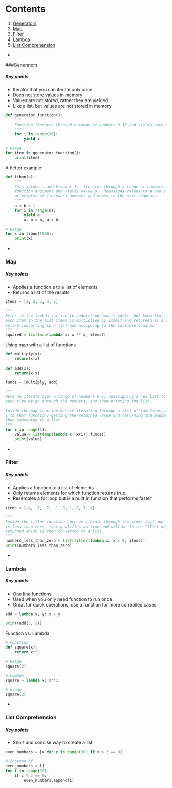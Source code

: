 # Contents
1. [Generators](#generators)
2. [Map](#map)
3. [Filter](#filter)
4. [Lambda](#lambda)
5. [List Comprehension](#list-comprehension)

-
###Generators

##### Key points
- Iterator that you can iterate only once
- Does not store values in memory
- Values are not stored, rather they are yielded
- Like a list, but values are not stored in memory

```python
def generator_function():
    """
    Function iterates through a range of numbers 0-30 and yields each number individually
    """
    for i in range(30):
        yield i

# Usage
for item in generator_function():
    print(item)
```

A better example:

```python
def fibon(n):
    """
    Sets values a and b equal 1.  Iterates through a range of numbers determined by the 
    function argument and yields value a.  Reassigns values to a and b based on the 
    principles of fibonacci numbers and moves to the next sequence.
    """
    a = b = 1
    for i in range(n):
        yield a
        a, b = b, a + b

# Usage
for x in fibon(1000):
    print(x)
```
-
### Map

##### Key points
- Applies a function a to a list of elements
- Returns a list of the results

```python
items = [1, 2, 3, 4, 5]

"""
Refer to the lambda section to understand how it works, but know that we are saying that
each item in the list items is multiplied by itself and returned as a map object that
we are converting to a list and assigning to the variable squared
"""
squared = list(map(lambda x: x ** x, items))
```

Using map with a list of functions

```python
def multiply(x):
    return(x*x)
    
def add(x):
    return(x+x)
    
funcs = [multiply, add]

"""
Here we iterate over a range of numbers 0-5, reassigning a new list to the variable value 
each time we go through the numbers, and then printing the list.

Inside the map function we are iterating through a list of functions and send the value
i to that function, getting the returned value and returning the mapped object which is
then converted to a list.
"""
for i in range(5):
    value = list(map(lambda x: x(i), funcs))
    print(value)
```
-
### Filter

##### Key points
- Applies a function to a list of elements
- Only returns elements for which function returns true
- Resembles a for loop but is a built in function that performs faster

```python
items = [-4, -3, -2, -1, 0, 1, 2, 3, 4]

"""
Inside the filter function here we iterate through the items list and if the element
is less than zero, that qualifies as true and will be in the filter objected 
returned which is then converted to a list
"""
numbers_less_than_zero = list(filter(lambda x: x < 0, items))
print(numbers_less_than_zero)
```
-
### Lambda

##### Key points
- One line functions
- Used when you only need function to run once
- Great for quick operations, use a function for more controlled cases

```python
add = lambda x, y: x + y

print(add(3, 5))
```

Function vs. Lambda

```python
# Function
def square(x):
    return x**2
    
# Usage
square(2)

# Lambda
square = lambda x: x**2

# Usage
square(2)
```
-
### List Comprehension

##### Key points
- Short and concise way to create a list

```python
even_numbers = [x for x in range(30) if x % 2 == 0]

# instead of
even_numbers = []
for i in range(30):
    if i % 2 == 0:
        even_numbers.append(i)
```

